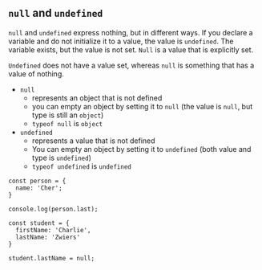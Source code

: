 ## `null` and `undefined`

`null` and `undefined` express nothing, but in different ways. If you declare a variable and do not initialize it to a value, the value is `undefined`. The variable exists, but the value is not set. `Null` is a value that is explicitly set.

`Undefined` does not have a value set, whereas `null` is something that has a value of nothing.

* `null`
  * represents an object that is not defined
  * you can empty an object by setting it to `null` (the value is `null`, but type is still an `object`)
  * `typeof null` is `object`
* `undefined`
  * represents a value that is not defined
  * You can empty an object by setting it to `undefined` (both value and type is `undefined`)
  * `typeof undefined` is `undefined`
```
const person = {
  name: 'Cher';
}

console.log(person.last);
```
```
const student = {
  firstName: 'Charlie',
  lastName: 'Zwiers'
}

student.lastName = null;
```
